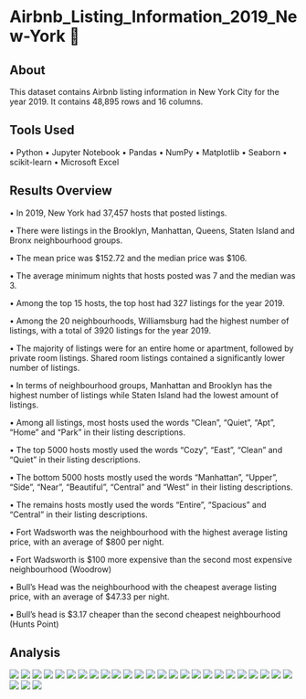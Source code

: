 # Airbnb_Listing_Information_2019_New-York :city_sunrise:

## About ##
This dataset contains Airbnb listing information in New York City for the year 2019. It contains 48,895 rows and 16 columns.

## Tools Used ##
• Python • Jupyter Notebook • Pandas • NumPy • Matplotlib • Seaborn • scikit-learn • Microsoft Excel

## Results Overview ##
• In 2019, New York had 37,457 hosts that posted listings.

• There were listings in the Brooklyn, Manhattan, Queens, Staten Island and Bronx neighbourhood groups.

• The mean price was $152.72 and the median price was $106.

• The average minimum nights that hosts posted was 7 and the median was 3.

• Among the top 15 hosts, the top host had 327 listings for the year 2019.

• Among the 20 neighbourhoods, Williamsburg had the highest number of listings, with a total of 3920 listings for the year 2019.

• The majority of listings were for an entire home or apartment, followed by private room listings. Shared room listings contained a significantly lower number of listings.

• In terms of neighbourhood groups, Manhattan and Brooklyn has the highest number of listings while Staten Island had the lowest amount of listings.

• Among all listings, most hosts used the words “Clean”, “Quiet”, “Apt”, “Home” and “Park” in their listing descriptions.

• The top 5000 hosts mostly used the words “Cozy”, “East”, “Clean” and “Quiet” in their listing descriptions.

• The bottom 5000 hosts mostly used the words “Manhattan”, “Upper”, “Side”, “Near”, “Beautiful”, “Central” and “West” in their listing descriptions.

• The remains hosts mostly used the words “Entire”, “Spacious” and “Central” in their listing descriptions.

• Fort Wadsworth was the neighbourhood with the highest average listing price, with an average of $800 per night.

• Fort Wadsworth is $100 more expensive than the second most expensive neighbourhood (Woodrow)

• Bull’s Head was the neighbourhood with the cheapest average listing price, with an average of $47.33 per night.

• Bull’s head is $3.17 cheaper than the second cheapest neighbourhood (Hunts Point)

## Analysis ##
![](Images/1.PNG)
![](Images/2.PNG)
![](Images/3.PNG)
![](Images/4.PNG)
![](Images/5.PNG)
![](Images/6.PNG)
![](Images/7.PNG)
![](Images/8.PNG)
![](Images/9.PNG)
![](Images/10.PNG)
![](Images/11.PNG)
![](Images/12.PNG)
![](Images/13.PNG)
![](Images/14.PNG)
![](Images/15.PNG)
![](Images/16.PNG)
![](Images/17.PNG)
![](Images/18.PNG)
![](Images/19.PNG)
![](Images/20.PNG)
![](Images/21.PNG)
![](Images/22.PNG)
![](Images/23.PNG)
![](Images/24.PNG)
![](Images/25.PNG)
![](Images/26.PNG)
![](Images/27.PNG)
![](Images/28.PNG)





